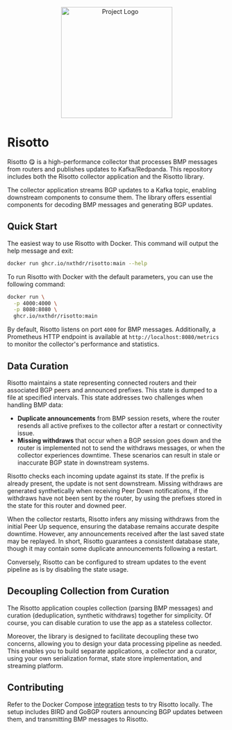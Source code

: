 <p align="center">
  <img src="https://nxthdr.dev/risotto/logo.png" height="256" width="256" alt="Project Logo" />
</p>

# Risotto

Risotto 😋 is a high-performance collector that processes BMP messages from routers and publishes updates to Kafka/Redpanda. This repository includes both the Risotto collector application and the Risotto library.

The collector application streams BGP updates to a Kafka topic, enabling downstream components to consume them. The library offers essential components for decoding BMP messages and generating BGP updates.

## Quick Start

The easiest way to use Risotto with Docker. This command will output the help message and exit:

```bash
docker run ghcr.io/nxthdr/risotto:main --help
```

To run Risotto with Docker with the default parameters, you can use the following command:

```bash
docker run \
  -p 4000:4000 \
  -p 8080:8080 \
  ghcr.io/nxthdr/risotto:main
```

By default, Risotto listens on port `4000` for BMP messages.
Additionally, a Prometheus HTTP endpoint is available at `http://localhost:8080/metrics` to monitor the collector's performance and statistics.

## Data Curation

Risotto maintains a state representing connected routers and their associated BGP peers and announced prefixes. This state is dumped to a file at specified intervals.
This state addresses two challenges when handling BMP data:
- **Duplicate announcements** from BMP session resets, where the router resends all active prefixes to the collector after a restart or connectivity issue.
- **Missing withdraws** that occur when a BGP session goes down and the router is implemented not to send the withdraws messages, or when the collector experiences downtime. These scenarios can result in stale or inaccurate BGP state in downstream systems.

Risotto checks each incoming update against its state. If the prefix is already present, the update is not sent downstream. Missing withdraws are generated synthetically when receiving Peer Down notifications, if the withdraws have not been sent by the router, by using the prefixes stored in the state for this router and downed peer.

When the collector restarts, Risotto infers any missing withdraws from the initial Peer Up sequence, ensuring the database remains accurate despite downtime. However, any announcements received after the last saved state may be replayed. In short, Risotto guarantees a consistent database state, though it may contain some duplicate announcements following a restart.

Conversely, Risotto can be configured to stream updates to the event pipeline as is by disabling the state usage.

## Decoupling Collection from Curation

The Risotto application couples collection (parsing BMP messages) and curation (deduplication, synthetic withdraws) together for simplicity. Of course, you can disable curation to use the app as a stateless collector.

Moreover, the library is designed to facilitate decoupling these two concerns, allowing you to design your data processing pipeline as needed. This enables you to build separate applications, a collector and a curator, using your own serialization format, state store implementation, and streaming platform.

## Contributing

Refer to the Docker Compose [integration](./integration/) tests to try Risotto locally. The setup includes BIRD and GoBGP routers announcing BGP updates between them, and transmitting BMP messages to Risotto.
